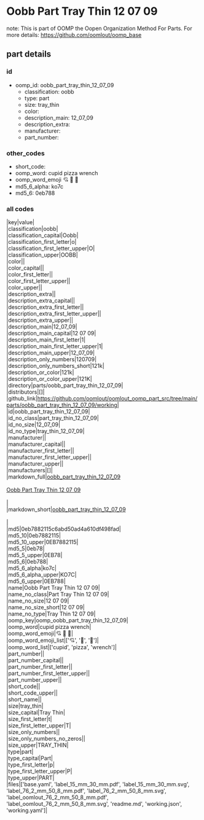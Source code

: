 # Oobb Part Tray Thin 12 07 09  

note: This is part of OOMP the Oopen Organization Method For Parts. For more details: https://github.com/oomlout/oomp_base

##  part details





### id
* oomp_id: oobb_part_tray_thin_12_07_09
  * classification: oobb
  * type: part
  * size: tray_thin
  * color: 
  * description_main: 12_07_09
  * description_extra: 
  * manufacturer: 
  * part_number: 

### other_codes
* short_code: 
* oomp_word: cupid pizza wrench
* oomp_word_emoji :cupid: :pizza: :wrench:
* md5_6_alpha: ko7c
* md5_6: 0eb788

### all codes 
|key|value|  
|classification|oobb|  
|classification_capital|Oobb|  
|classification_first_letter|o|  
|classification_first_letter_upper|O|  
|classification_upper|OOBB|  
|color||  
|color_capital||  
|color_first_letter||  
|color_first_letter_upper||  
|color_upper||  
|description_extra||  
|description_extra_capital||  
|description_extra_first_letter||  
|description_extra_first_letter_upper||  
|description_extra_upper||  
|description_main|12_07_09|  
|description_main_capital|12 07 09|  
|description_main_first_letter|1|  
|description_main_first_letter_upper|1|  
|description_main_upper|12_07_09|  
|description_only_numbers|120709|  
|description_only_numbers_short|121k|  
|description_or_color|121k|  
|description_or_color_upper|121K|  
|directory|parts/oobb_part_tray_thin_12_07_09|  
|distributors|[]|  
|github_link|https://github.com/oomlout/oomlout_oomp_part_src/tree/main/parts/oobb_part_tray_thin_12_07_09/working|  
|id|oobb_part_tray_thin_12_07_09|  
|id_no_class|part_tray_thin_12_07_09|  
|id_no_size|12_07_09|  
|id_no_type|tray_thin_12_07_09|  
|manufacturer||  
|manufacturer_capital||  
|manufacturer_first_letter||  
|manufacturer_first_letter_upper||  
|manufacturer_upper||  
|manufacturers|[]|  
|markdown_full|[oobb_part_tray_thin_12_07_09](https://github.com/oomlout/oomlout_oomp_part_src/tree/main/parts/oobb_part_tray_thin_12_07_09/working)<br>[](https://github.com/oomlout/oomlout_oomp_part_src/tree/main/parts/oobb_part_tray_thin_12_07_09/working)<br>[Oobb Part Tray Thin 12 07 09](https://github.com/oomlout/oomlout_oomp_part_src/tree/main/parts/oobb_part_tray_thin_12_07_09/working)<br><br>|  
|markdown_short|[oobb_part_tray_thin_12_07_09](https://github.com/oomlout/oomlout_oomp_part_src/tree/main/parts/oobb_part_tray_thin_12_07_09/working)<br><br>|  
|md5|0eb7882115c6abd50ad4a610df498fad|  
|md5_10|0eb7882115|  
|md5_10_upper|0EB7882115|  
|md5_5|0eb78|  
|md5_5_upper|0EB78|  
|md5_6|0eb788|  
|md5_6_alpha|ko7c|  
|md5_6_alpha_upper|KO7C|  
|md5_6_upper|0EB788|  
|name|Oobb Part Tray Thin 12 07 09|  
|name_no_class|Part Tray Thin 12 07 09|  
|name_no_size|12 07 09|  
|name_no_size_short|12 07 09|  
|name_no_type|Tray Thin 12 07 09|  
|oomp_key|oomp_oobb_part_tray_thin_12_07_09|  
|oomp_word|cupid pizza wrench|  
|oomp_word_emoji|:cupid: :pizza: :wrench:|  
|oomp_word_emoji_list|[':cupid:', ':pizza:', ':wrench:']|  
|oomp_word_list|['cupid', 'pizza', 'wrench']|  
|part_number||  
|part_number_capital||  
|part_number_first_letter||  
|part_number_first_letter_upper||  
|part_number_upper||  
|short_code||  
|short_code_upper||  
|short_name||  
|size|tray_thin|  
|size_capital|Tray Thin|  
|size_first_letter|t|  
|size_first_letter_upper|T|  
|size_only_numbers||  
|size_only_numbers_no_zeros||  
|size_upper|TRAY_THIN|  
|type|part|  
|type_capital|Part|  
|type_first_letter|p|  
|type_first_letter_upper|P|  
|type_upper|PART|  
|files|['base.yaml', 'label_15_mm_30_mm.pdf', 'label_15_mm_30_mm.svg', 'label_76_2_mm_50_8_mm.pdf', 'label_76_2_mm_50_8_mm.svg', 'label_oomlout_76_2_mm_50_8_mm.pdf', 'label_oomlout_76_2_mm_50_8_mm.svg', 'readme.md', 'working.json', 'working.yaml']|  
